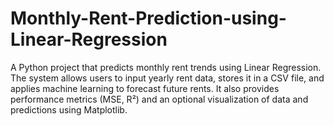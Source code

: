 # Monthly-Rent-Prediction-using-Linear-Regression
A Python project that predicts monthly rent trends using Linear Regression. The system allows users to input yearly rent data, stores it in a CSV file, and applies machine learning to forecast future rents. It also provides performance metrics (MSE, R²) and an optional visualization of data and predictions using Matplotlib.

